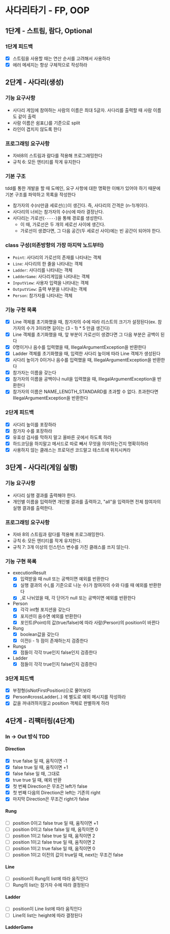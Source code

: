 # 사다리타기 - FP, OOP
## 1단계 - 스트림, 람다, Optional
### 1단계 피드백
- [x] 스트림을 사용할 때는 연산 순서를 고려해서 사용하라
- [x] 에러 메세지는 항상 구체적으로 작성하라

## 2단계 - 사다리(생성)
### 기능 요구사항
- 사다리 게임에 참여하는 사람의 이름은 최대 5글자. 사다리를 출력할 때 사람 이름도 같이 출력
- 사람 이름은 쉼표(,)를 기준으로 split
- 라인이 겹치지 않도록 한다
### 프로그래밍 요구사항
- 자바8의 스트림과 람다를 적용해 프로그래밍한다
- 규칙 6: 모든 엔티티를 작게 유지한다

### 기본 구조
tdd를 통한 개발을 할 때 도메인, 요구 사항에 대한 명확한 이해가 있어야 하기 때문에 기본 구조를 파악하고 목록을 작성한다
- 참가자의 수(n)만큼 세로선(`|`)이 생긴다. 즉, 사다리의 간격은 (n-1)개이다. 
- 사다리의 너비는 참가자의 수(n)에 따라 결정난다.
- 사다리는 가로선(`-----`)을 통해 경로를 생성한다.
  - 이 때, 가로선은 두 개의 세로선 사이에 생긴다.
  - 가로선이 생겼다면, 그 다음 공간(두 세로선 사이)에는 빈 공간이 되어야 한다.
### class 구성(의존방향의 가장 마지막 노드부터)
- `Point`: 사다리의 가로선의 존재를 나타내는 객체 
- `Line`: 사다리의 한 줄을 나타내는 객체
- `Ladder`: 사다리를 나타내는 객체
- `LadderGame`: 사다리게임을 나타내는 객체
- `InputView`: 사용자 입력을 나타내는 객체
- `OutputView`: 출력 부분을 나타내는 객체 
- `Person`: 참가자를 나타내는 객체 
### 기능 구현 목록
- [x] Line 객체를 초기화했을 때, 참가자의 수에 따라 리스트의 크기가 설정된다(ex. 참가자의 수가 3이라면 길이는 (3 - 1) * 5 만큼 생긴다)
- [x] Line 객체를 초기화했을 때, 앞 부분이 가로선이 생겼다면 그 다음 부분은 공백이 된다
- [x] 0명이거나 음수를 입력했을 때, IllegalArgumentException을 반환한다 
- [x] Ladder 객체를 초기화했을 때, 입력한 사다리 높이에 따라 Line 객체가 생성된다
- [x] 사다리 높이가 0이거나 음수를 입력했을 때, IllegalArgumentException을 반환한다
- [x] 참가자는 이름을 갖는다
- [x] 참가자의 이름을 공백이나 null을 입력했을 때, IllegalArgumentException을 반환한다
- [x] 참가자의 이름은 NAME_LENGTH_STANDARD를 초과할 수 없다. 초과한다면 IllegalArgumentException을 반환한다 
### 2단계 피드백
- [x] 사다리 높이를 포장하라
- [x] 참가자 수를 포장하라
- [x] 유효성 검사를 막하지 말고 올바른 곳에서 하도록 하라
- [x] 하드코딩을 하지말고 메서드로 따로 빼서 무엇을 의미하는건지 명확히하라
- [x] 사용하지 않는 클래스는 프로덕션 코드말고 테스트에 위치시켜라

## 3단계 - 사다리(게임 실행)
### 기능 요구사항
- 사다리 실행 결과를 출력해야 한다.
- 개인별 이름을 입력하면 개인별 결과를 출력하고, "all"을 입력하면 전체 참여자의 실행 결과를 출력한다.
### 프로그래밍 요구사항
- 자바 8의 스트림과 람다를 적용해 프로그래밍한다.
- 규칙 6: 모든 엔티티를 작게 유지한다.
- 규칙 7: 3개 이상의 인스턴스 변수를 가진 클래스를 쓰지 않는다.
### 기능 구현 목록
- executionResult
  - [x] 입력받을 때 null 또는 공백이면 예외를 반환한다 
  - [x] 실행 결과의 수(,를 기준으로 나눈 수)가 참여자의 수와 다를 때 예외를 반환한다
  - [x] ,로 나뉘었을 때, 각 단어가 null 또는 공백이면 예외를 반환한다 
- Person
  - [x] 각각 int형 포지션을 갖는다
  - [x] 포지션이 음수면 예외를 반환한다 
  - [x] 포인트(Point)의 값(true/false)에 따라 사람(Person)의 position이 바뀐다
- Rung
  - [x] boolean값을 갖는다
  - [x] 이전(i - 1) 점이 존재하는지 검증한다   
- Rungs
  - [x] 점들이 각각 true인지 false인지 검증한다  
- Ladder
  - [x] 점들이 각각 true인지 false인지 검증한다 

### 3단계 피드백
- [x] 부정형(isNotFirstPosition)으로 물어보라
- [x] Person#crossLadder(..) 에 별도로 예외 메시지를 작성하라
- [x] 값을 꺼내려하지말고 position 객체로 판별하게 하라

## 4단계 - 리팩터링(4단계)

### In -> Out 방식 TDD

#### Direction
- [x] true false 일 때, 움직이면 -1
- [x] false true 일 때, 움직이면 +1
- [x] false false 일 때, 그대로
- [x] true true 일 때, 예외 반환
- [x] 첫 번째 Direction은 무조건 left가 false
- [x] 첫 번째 다음의 Direction은 left는 기존의 right
- [x] 마지막 Direction은 무조건 right가 false
#### Rung
- [ ] position 0이고 false true 일 때, 움직이면 +1  
- [ ] position 0이고 false false 일 때, 움직이면 0
- [ ] position 1이고 false true 일 때, 움직이면 2
- [ ] position 1이고 false true 일 때, 움직이면 2
- [ ] position 1이고 true false 일 때, 움직이면 0
- [ ] position 1이고 이전의 값이 true일 때, next는 무조건 false 
#### Line
- [ ] position이 Rung의 list에 따라 움직인다 
- [ ] Rung의 list는 참가자 수에 따라 결정된다
#### Ladder
- [ ] position이 Line list에 따라 움직인다 
- [ ] Line의 list는 height에 따라 결정된다 
#### LadderGame
